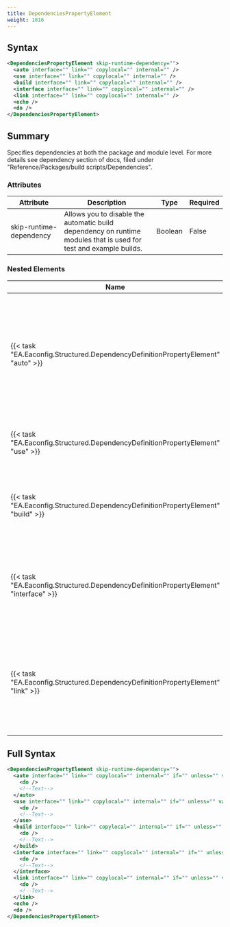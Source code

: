 ```yaml
---
title: DependenciesPropertyElement
weight: 1016
---
```

## Syntax
```xml
<DependenciesPropertyElement skip-runtime-dependency="">
  <auto interface="" link="" copylocal="" internal="" />
  <use interface="" link="" copylocal="" internal="" />
  <build interface="" link="" copylocal="" internal="" />
  <interface interface="" link="" copylocal="" internal="" />
  <link interface="" link="" copylocal="" internal="" />
  <echo />
  <do />
</DependenciesPropertyElement>
```
## Summary ##
Specifies dependencies at both the package and module level. For more details see dependency section of docs, filed under &quot;Reference/Packages/build scripts/Dependencies&quot;.


### Attributes
| Attribute | Description | Type | Required |
| --------- | ----------- | ---- | -------- |
| skip-runtime-dependency | Allows you to disable the automatic build dependency on runtime modules that is used for test and example builds. | Boolean | False |

### Nested Elements
| Name | Description | Type | Required |
| ---- | ----------- | ---- | -------- |
| {{< task "EA.Eaconfig.Structured.DependencyDefinitionPropertyElement" "auto" >}}| (Note: New in Framework 3+) Using autodependencies is always a safe option. They simplify build scripts when module declaring dependencies can be built as a static or dynamic library depending on configuration settings. | {{< task "EA.Eaconfig.Structured.DependencyDefinitionPropertyElement" >}} | False |
| {{< task "EA.Eaconfig.Structured.DependencyDefinitionPropertyElement" "use" >}}| This type of dependency is often used with static libraries. Acts as a combined interface and link dependency. | {{< task "EA.Eaconfig.Structured.DependencyDefinitionPropertyElement" >}} | False |
| {{< task "EA.Eaconfig.Structured.DependencyDefinitionPropertyElement" "build" >}}| Sets the dependencies to be built by the package. Ignored when dependent package is non buildable, or has autobuildclean=false. | {{< task "EA.Eaconfig.Structured.DependencyDefinitionPropertyElement" >}} | False |
| {{< task "EA.Eaconfig.Structured.DependencyDefinitionPropertyElement" "interface" >}}| These dependencies are used when only header files from dependent package are needed. Adds include directories and defines set in the Initialize.xml file of dependent package. | {{< task "EA.Eaconfig.Structured.DependencyDefinitionPropertyElement" >}} | False |
| {{< task "EA.Eaconfig.Structured.DependencyDefinitionPropertyElement" "link" >}}| Use these dependencies to make sure no header files or defines from dependent package are used. Library directories, using directories, assemblies and DLLs are also taken from the dependent package. | {{< task "EA.Eaconfig.Structured.DependencyDefinitionPropertyElement" >}} | False |

## Full Syntax
```xml
<DependenciesPropertyElement skip-runtime-dependency="">
  <auto interface="" link="" copylocal="" internal="" if="" unless="" value="" append="">
    <do />
    <!--Text-->
  </auto>
  <use interface="" link="" copylocal="" internal="" if="" unless="" value="" append="">
    <do />
    <!--Text-->
  </use>
  <build interface="" link="" copylocal="" internal="" if="" unless="" value="" append="">
    <do />
    <!--Text-->
  </build>
  <interface interface="" link="" copylocal="" internal="" if="" unless="" value="" append="">
    <do />
    <!--Text-->
  </interface>
  <link interface="" link="" copylocal="" internal="" if="" unless="" value="" append="">
    <do />
    <!--Text-->
  </link>
  <echo />
  <do />
</DependenciesPropertyElement>
```
